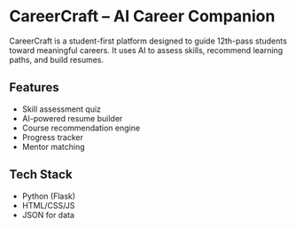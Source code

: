 # CareerCraft – AI Career Companion

CareerCraft is a student-first platform designed to guide 12th-pass students toward meaningful careers. It uses AI to assess skills, recommend learning paths, and build resumes.

## Features
- Skill assessment quiz
- AI-powered resume builder
- Course recommendation engine
- Progress tracker
- Mentor matching

## Tech Stack
- Python (Flask)
- HTML/CSS/JS
- JSON for data
